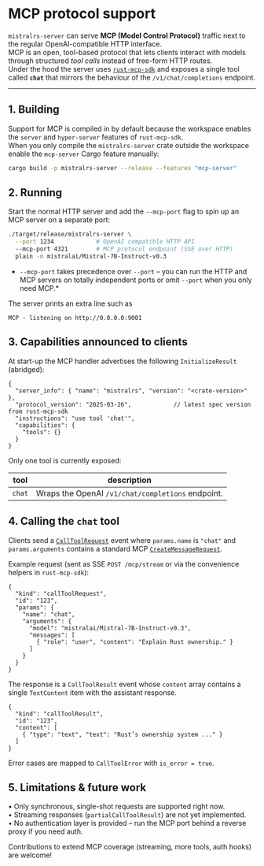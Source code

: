 # MCP protocol support

`mistralrs-server` can serve **MCP (Model Control Protocol)** traffic next to the regular OpenAI-compatible HTTP interface.  
MCP is an open, tool-based protocol that lets clients interact with models through structured *tool calls* instead of free-form HTTP routes.  
Under the hood the server uses [`rust-mcp-sdk`](https://crates.io/crates/rust-mcp-sdk) and exposes a single tool called **`chat`** that mirrors the behaviour of the `/v1/chat/completions` endpoint.

---

## 1. Building

Support for MCP is compiled in by default because the workspace enables the `server` and `hyper-server` features of `rust-mcp-sdk`.  
When you only compile the `mistralrs-server` crate outside the workspace enable the `mcp-server` Cargo feature manually:

```bash
cargo build -p mistralrs-server --release --features "mcp-server"
```

## 2. Running

Start the normal HTTP server and add the `--mcp-port` flag to spin up an MCP server on a separate port:

```bash
./target/release/mistralrs-server \
  --port 1234            # OpenAI compatible HTTP API
  --mcp-port 4321        # MCP protocol endpoint (SSE over HTTP)
  plain -m mistralai/Mistral-7B-Instruct-v0.3
```

* `--mcp-port` takes precedence over `--port` – you can run the HTTP and MCP servers on totally independent ports or omit `--port` when you only need MCP.*

The server prints an extra line such as

```
MCP ‑ listening on http://0.0.0.0:9001
```

## 3. Capabilities announced to clients

At start-up the MCP handler advertises the following `InitializeResult` (abridged):

```jsonc
{
  "server_info": { "name": "mistralrs", "version": "<crate-version>" },
  "protocol_version": "2025-03-26",            // latest spec version from rust-mcp-sdk
  "instructions": "use tool 'chat'",
  "capabilities": {
    "tools": {}
  }
}
```

Only one tool is currently exposed:

| tool | description                                          |
|------|------------------------------------------------------|
| `chat` | Wraps the OpenAI `/v1/chat/completions` endpoint. |

## 4. Calling the `chat` tool

Clients send a [`CallToolRequest`](https://docs.rs/rust-mcp-schema/latest/rust_mcp_schema/struct.CallToolRequest.html) event where `params.name` is `"chat"` and `params.arguments` contains a standard MCP [`CreateMessageRequest`](https://docs.rs/rust-mcp-schema/latest/rust_mcp_schema/struct.CreateMessageRequest.html).

Example request (sent as SSE `POST /mcp/stream` or via the convenience helpers in `rust-mcp-sdk`):

```jsonc
{
  "kind": "callToolRequest",
  "id": "123",
  "params": {
    "name": "chat",
    "arguments": {
      "model": "mistralai/Mistral-7B-Instruct-v0.3",
      "messages": [
        { "role": "user", "content": "Explain Rust ownership." }
      ]
    }
  }
}
```

The response is a `CallToolResult` event whose `content` array contains a single `TextContent` item with the assistant response.

```jsonc
{
  "kind": "callToolResult",
  "id": "123",
  "content": [
    { "type": "text", "text": "Rust’s ownership system ..." }
  ]
}
```

Error cases are mapped to `CallToolError` with `is_error = true`.

## 5. Limitations & future work

• Only synchronous, single-shot requests are supported right now.  
• Streaming responses (`partialCallToolResult`) are not yet implemented.  
• No authentication layer is provided – run the MCP port behind a reverse proxy if you need auth.

Contributions to extend MCP coverage (streaming, more tools, auth hooks) are welcome!
